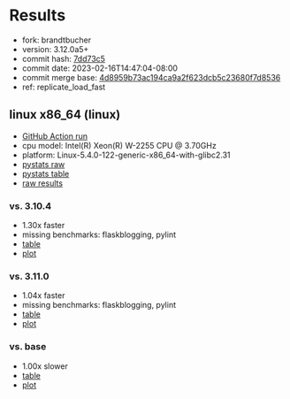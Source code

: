 # Results

- fork: brandtbucher
- version: 3.12.0a5+
- commit hash: [7dd73c5](https://github.com/brandtbucher/cpython/commit/7dd73c5)
- commit date: 2023-02-16T14:47:04-08:00
- commit merge base: [4d8959b73ac194ca9a2f623dcb5c23680f7d8536](https://github.com/brandtbucher/cpython/commit/4d8959b73ac194ca9a2f623dcb5c23680f7d8536)
- ref: replicate_load_fast

## linux x86_64 (linux)

- [GitHub Action run](https://github.com/faster-cpython/benchmarking/actions/runs/4198868914)
- cpu model: Intel(R) Xeon(R) W-2255 CPU @ 3.70GHz
- platform: Linux-5.4.0-122-generic-x86_64-with-glibc2.31
- [pystats raw](bm-20230216-linux-x86_64-brandtbucher-replicate_load_fast-3.12.0a5%2B-7dd73c5-pystats.json)
- [pystats table](bm-20230216-linux-x86_64-brandtbucher-replicate_load_fast-3.12.0a5%2B-7dd73c5-pystats.md)
- [raw results](bm-20230216-linux-x86_64-brandtbucher-replicate_load_fast-3.12.0a5%2B-7dd73c5.json)

### vs. 3.10.4

- 1.30x faster
- missing benchmarks: flaskblogging, pylint
- [table](bm-20230216-linux-x86_64-brandtbucher-replicate_load_fast-3.12.0a5%2B-7dd73c5-vs-3.10.4.md)
- [plot](bm-20230216-linux-x86_64-brandtbucher-replicate_load_fast-3.12.0a5%2B-7dd73c5-vs-3.10.4.png)

### vs. 3.11.0

- 1.04x faster
- missing benchmarks: flaskblogging, pylint
- [table](bm-20230216-linux-x86_64-brandtbucher-replicate_load_fast-3.12.0a5%2B-7dd73c5-vs-3.11.0.md)
- [plot](bm-20230216-linux-x86_64-brandtbucher-replicate_load_fast-3.12.0a5%2B-7dd73c5-vs-3.11.0.png)

### vs. base

- 1.00x slower
- [table](bm-20230216-linux-x86_64-brandtbucher-replicate_load_fast-3.12.0a5%2B-7dd73c5-vs-base.md)
- [plot](bm-20230216-linux-x86_64-brandtbucher-replicate_load_fast-3.12.0a5%2B-7dd73c5-vs-base.png)

